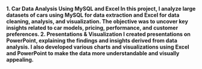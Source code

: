 <b>1. Car Data Analysis Using MySQL and Excel<b>
In this project, I analyze large datasets of cars using MySQL for data extraction and Excel for data cleaning, analysis, and visualization. The objective was to uncover key insights related to car models, pricing, performance, and customer preferences.
<b>2. Presentations & Visualization<b/>
I created presentations on PowerPoint, explaining the findings and insights derived from data analysis. I also developed various charts and visualizations using Excel and PowerPoint to make the data more understandable and visually appealing.

